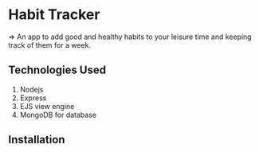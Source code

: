 # Habit Tracker

=> An app to add good and healthy habits to your leisure time and keeping track of them for a week.

## Technologies Used

   <ol class="bg-blue-light">
      <li>Nodejs</li>
      <li>Express</li>
      <li>EJS view engine</li>
      <li>MongoDB for database</li>
   </ol>

## Installation
